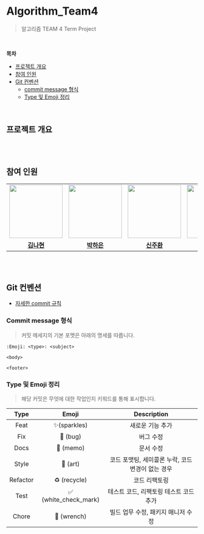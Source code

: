# Algorithm_Team4
> 알고리즘 TEAM 4 Term Project

<br>

**목차**
  - [프로젝트 개요](#프로젝트-개요)
  - [참여 인원](#참여-인원)
  - [Git 컨벤션](#git-컨벤션)
    - [commit message 형식](#commit-message-형식)
    - [Type 및 Emoji 정리](#type-및-emoji-정리)

<br>

## 프로젝트 개요

<br><br>

## 참여 인원
<table>
 <tr>
    <td align="center"><a href="https://github.com/nahy-512"><img src="https://avatars.githubusercontent.com/nahy-512" width="140px;" alt=""></a></td>
    <td align="center"><a href="https://github.com/yellowgree"><img src="https://avatars.githubusercontent.com/yellowgree" width="140px;" alt=""></a></td>
    <td align="center"><a href="https://github.com/jooo0198"><img src="https://avatars.githubusercontent.com/jooo0198" width="140px;" alt=""></a></td>
    <td align="center"><a href="https://github.com/lghyeon"><img src="https://avatars.githubusercontent.com/lghyeon" width="140px;" alt=""></a></td>
  </tr>
  <tr>
    <td align="center"><a href="https://github.com/nahy-512"><b>김나현</b></a></td>
    <td align="center"><a href="https://github.com/yellowgree"><b>박하은</b></a></td>
    <td align="center"><a href="https://github.com/jooo0198"><b>신주환</b></a></td>
    <td align="center"><a href="https://github.com/lghyeon"><b>이강현</b></a></td>
  </tr>
</table>

<br><br>

## Git 컨벤션
- [자세한 commit 규칙](https://github.com/GC-Project-Space/Convention/blob/main/forGithub/commit.md)
### Commit message 형식
> 커밋 메세지의 기본 포멧은 아래의 명세를 따릅니다.

```git
:Emoji: <type>: <subject>

<body>

<footer>
```

### Type 및 Emoji 정리

> 해당 커밋은 무엇에 대한 작업인지 키워드를 통해 표시합니다.

| Type | Emoji | Description |
|:----:|:-----:|:-----------:|
| Feat | ✨(sparkles) | 새로운 기능 추가 |
| Fix | 🐛 (bug) | 버그 수정 |
| Docs | 📝 (memo) | 문서 수정 |
| Style | 🎨 (art) | 코드 포맷팅, 세미콜론 누락, 코드 변경이 없는 경우 |
| Refactor | ♻️ (recycle) | 코드 리팩토링 |
| Test | ✅ (white_check_mark) | 테스트 코드, 리팩토링 테스트 코드 추가 |
| Chore | 🔧 (wrench) | 빌드 업무 수정, 패키지 매니저 수정 |
